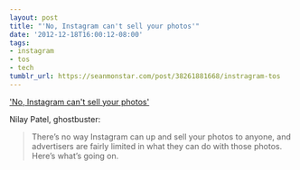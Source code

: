 ```yaml
---
layout: post
title: "'No, Instagram can't sell your photos'"
date: '2012-12-18T16:00:12-08:00'
tags:
- instagram
- tos
- tech
tumblr_url: https://seanmonstar.com/post/38261881668/instragram-tos
---
```

['No, Instagram can't sell your photos'](http://thisistheverge.tumblr.com/post/38241745761/no-instagram-cant-sell-your-photos-what-the)  

Nilay Patel, ghostbuster:

> There’s no way Instagram can up and sell your photos to anyone, and advertisers are fairly limited in what they can do with those photos. Here’s what’s going on.


